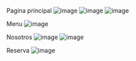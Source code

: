 Pagina principal
![image](https://github.com/user-attachments/assets/ba24b00a-7335-4efe-abcc-a39083ddbea4)
![image](https://github.com/user-attachments/assets/3c7a5e30-f703-4f93-8b9f-161c133749ad)
![image](https://github.com/user-attachments/assets/4aa1b58b-fd47-4ced-8c9f-a71d9053ea2f)

Menu
![image](https://github.com/user-attachments/assets/df9fedac-fdf0-494d-8c9b-b69fb32c580c)

Nosotros
![image](https://github.com/user-attachments/assets/4a463c89-b2b3-4128-9a95-4d1518ef5e01)
![image](https://github.com/user-attachments/assets/37fcf8be-17dc-48e7-b1a0-b9ee93907f93)

Reserva
![image](https://github.com/user-attachments/assets/eaff3565-0608-4c2c-9119-dd94bdd418b9)
